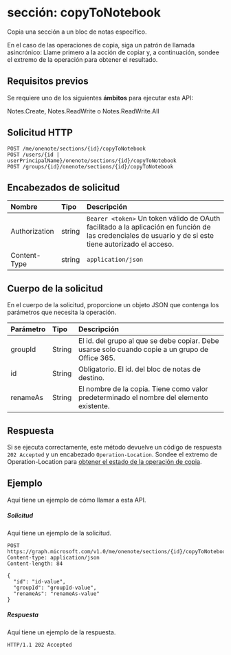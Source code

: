 # <a name="section-copytonotebook"></a>sección: copyToNotebook
Copia una sección a un bloc de notas específico.

En el caso de las operaciones de copia, siga un patrón de llamada asincrónico:  Llame primero a la acción de copiar y, a continuación, sondee el extremo de la operación para obtener el resultado.
## <a name="prerequisites"></a>Requisitos previos
Se requiere uno de los siguientes **ámbitos** para ejecutar esta API:   

Notes.Create, Notes.ReadWrite o Notes.ReadWrite.All 

## <a name="http-request"></a>Solicitud HTTP
<!-- { "blockType": "ignored" } -->
```http
POST /me/onenote/sections/{id}/copyToNotebook
POST /users/{id | userPrincipalName}/onenote/sections/{id}/copyToNotebook
POST /groups/{id}/onenote/sections/{id}/copyToNotebook
```
## <a name="request-headers"></a>Encabezados de solicitud
| Nombre       | Tipo | Descripción|
|:---------------|:--------|:----------|
| Authorization  | string  | `Bearer <token>` Un token válido de OAuth facilitado a la aplicación en función de las credenciales de usuario y de si este tiene autorizado el acceso. |
| Content-Type | string | `application/json` |

## <a name="request-body"></a>Cuerpo de la solicitud
En el cuerpo de la solicitud, proporcione un objeto JSON que contenga los parámetros que necesita la operación.

| Parámetro       | Tipo    |Descripción|
|:---------------|:--------|:----------|
|groupId|String|El id. del grupo al que se debe copiar. Debe usarse solo cuando copie a un grupo de Office 365.|
|id|String|Obligatorio. El id. del bloc de notas de destino. |
|renameAs|String|El nombre de la copia. Tiene como valor predeterminado el nombre del elemento existente. |

## <a name="response"></a>Respuesta
Si se ejecuta correctamente, este método devuelve un código de respuesta `202 Accepted` y un encabezado `Operation-Location`. Sondee el extremo de Operation-Location para [obtener el estado de la operación de copia](onenoteoperation_get.md).

## <a name="example"></a>Ejemplo
Aquí tiene un ejemplo de cómo llamar a esta API.
##### <a name="request"></a>Solicitud
Aquí tiene un ejemplo de la solicitud.
<!-- {
  "blockType": "request",
  "name": "section_copytonotebook"
}-->
```http
POST https://graph.microsoft.com/v1.0/me/onenote/sections/{id}/copyToNotebook
Content-type: application/json
Content-length: 84

{
  "id": "id-value",
  "groupId": "groupId-value",
  "renameAs": "renameAs-value"
}
```

##### <a name="response"></a>Respuesta
Aquí tiene un ejemplo de la respuesta.
<!-- {
  "blockType": "response",
  "truncated": true,
  "@odata.type": "microsoft.graph.onenoteOperation"
} -->
```http
HTTP/1.1 202 Accepted
```

<!-- uuid: 8fcb5dbc-d5aa-4681-8e31-b001d5168d79
2015-10-25 14:57:30 UTC -->
<!-- {
  "type": "#page.annotation",
  "description": "section: copyToNotebook",
  "keywords": "",
  "section": "documentation",
  "tocPath": ""
}-->